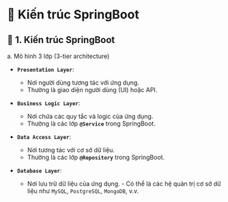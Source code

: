 # 🌱 Kiến trúc SpringBoot
## **📌 1. Kiến trúc SpringBoot**
a. Mô hình 3 lớp (3-tier architecture)
- **`Presentation Layer`**: 
    - Nơi người dùng tương tác với ứng dụng. 
    - Thường là giao diện người dùng (UI) hoặc API.

- **`Business Logic Layer`**: 
    - Nơi chứa các quy tắc và logic của ứng dụng. 
    - Thường là các lớp **`@Service`** trong SpringBoot. 

- **`Data Access Layer`**: 
    - Nơi tương tác với cơ sở dữ liệu. 
    - Thường là các lớp **`@Repository`** trong SpringBoot.

- **`Database Layer`**: 
    - Nơi lưu trữ dữ liệu của ứng dụng. - Có thể là các hệ quản trị cơ sở dữ liệu như `MySQL`, `PostgreSQL`, `MongoDB`, v.v.
